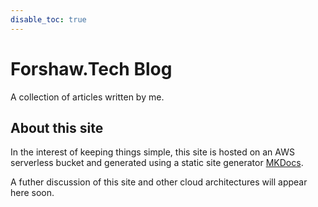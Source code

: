 ```yaml
---
disable_toc: true
---
```


# Forshaw.Tech Blog

A collection of articles written by me.

## About this site

In the interest of keeping things simple, this site is hosted on an AWS serverless bucket and generated using a static site generator [MKDocs](www.mkdocs.org).

A futher discussion of this site and other cloud architectures will appear here soon.
